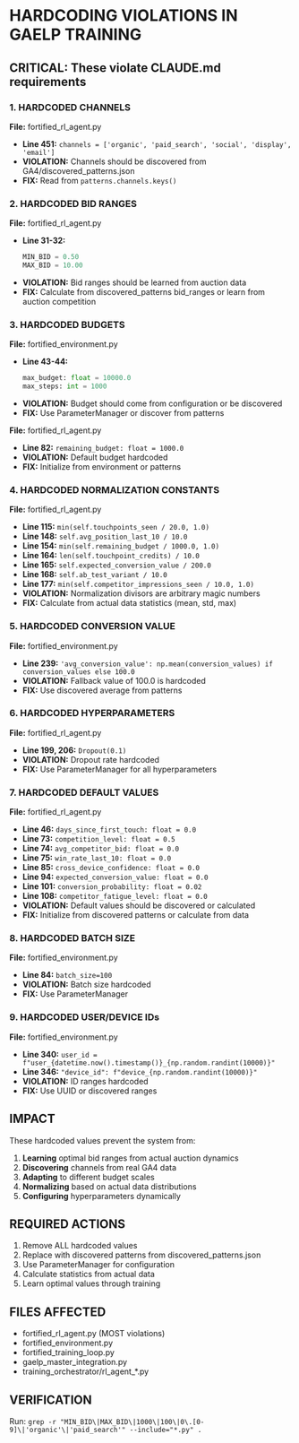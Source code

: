 # HARDCODING VIOLATIONS IN GAELP TRAINING

## CRITICAL: These violate CLAUDE.md requirements

### 1. HARDCODED CHANNELS
**File:** fortified_rl_agent.py
- **Line 451:** `channels = ['organic', 'paid_search', 'social', 'display', 'email']`
- **VIOLATION:** Channels should be discovered from GA4/discovered_patterns.json
- **FIX:** Read from `patterns.channels.keys()`

### 2. HARDCODED BID RANGES  
**File:** fortified_rl_agent.py
- **Line 31-32:** 
  ```python
  MIN_BID = 0.50
  MAX_BID = 10.00
  ```
- **VIOLATION:** Bid ranges should be learned from auction data
- **FIX:** Calculate from discovered_patterns bid_ranges or learn from auction competition

### 3. HARDCODED BUDGETS
**File:** fortified_environment.py
- **Line 43-44:**
  ```python
  max_budget: float = 10000.0
  max_steps: int = 1000
  ```
- **VIOLATION:** Budget should come from configuration or be discovered
- **FIX:** Use ParameterManager or discover from patterns

**File:** fortified_rl_agent.py  
- **Line 82:** `remaining_budget: float = 1000.0`
- **VIOLATION:** Default budget hardcoded
- **FIX:** Initialize from environment or patterns

### 4. HARDCODED NORMALIZATION CONSTANTS
**File:** fortified_rl_agent.py
- **Line 115:** `min(self.touchpoints_seen / 20.0, 1.0)`
- **Line 148:** `self.avg_position_last_10 / 10.0`  
- **Line 154:** `min(self.remaining_budget / 1000.0, 1.0)`
- **Line 164:** `len(self.touchpoint_credits) / 10.0`
- **Line 165:** `self.expected_conversion_value / 200.0`
- **Line 168:** `self.ab_test_variant / 10.0`
- **Line 177:** `min(self.competitor_impressions_seen / 10.0, 1.0)`
- **VIOLATION:** Normalization divisors are arbitrary magic numbers
- **FIX:** Calculate from actual data statistics (mean, std, max)

### 5. HARDCODED CONVERSION VALUE
**File:** fortified_environment.py
- **Line 239:** `'avg_conversion_value': np.mean(conversion_values) if conversion_values else 100.0`
- **VIOLATION:** Fallback value of 100.0 is hardcoded
- **FIX:** Use discovered average from patterns

### 6. HARDCODED HYPERPARAMETERS
**File:** fortified_rl_agent.py
- **Line 199, 206:** `Dropout(0.1)`
- **VIOLATION:** Dropout rate hardcoded
- **FIX:** Use ParameterManager for all hyperparameters

### 7. HARDCODED DEFAULT VALUES
**File:** fortified_rl_agent.py
- **Line 46:** `days_since_first_touch: float = 0.0`
- **Line 73:** `competition_level: float = 0.5`
- **Line 74:** `avg_competitor_bid: float = 0.0`
- **Line 75:** `win_rate_last_10: float = 0.0`
- **Line 85:** `cross_device_confidence: float = 0.0`
- **Line 94:** `expected_conversion_value: float = 0.0`
- **Line 101:** `conversion_probability: float = 0.02`
- **Line 108:** `competitor_fatigue_level: float = 0.0`
- **VIOLATION:** Default values should be discovered or calculated
- **FIX:** Initialize from discovered patterns or calculate from data

### 8. HARDCODED BATCH SIZE
**File:** fortified_environment.py
- **Line 84:** `batch_size=100`
- **VIOLATION:** Batch size hardcoded
- **FIX:** Use ParameterManager

### 9. HARDCODED USER/DEVICE IDs
**File:** fortified_environment.py
- **Line 340:** `user_id = f"user_{datetime.now().timestamp()}_{np.random.randint(10000)}"`
- **Line 346:** `"device_id": f"device_{np.random.randint(10000)}"`
- **VIOLATION:** ID ranges hardcoded
- **FIX:** Use UUID or discovered ranges

## IMPACT
These hardcoded values prevent the system from:
1. **Learning** optimal bid ranges from actual auction dynamics
2. **Discovering** channels from real GA4 data
3. **Adapting** to different budget scales
4. **Normalizing** based on actual data distributions
5. **Configuring** hyperparameters dynamically

## REQUIRED ACTIONS
1. Remove ALL hardcoded values
2. Replace with discovered patterns from discovered_patterns.json
3. Use ParameterManager for configuration
4. Calculate statistics from actual data
5. Learn optimal values through training

## FILES AFFECTED
- fortified_rl_agent.py (MOST violations)
- fortified_environment.py  
- fortified_training_loop.py
- gaelp_master_integration.py
- training_orchestrator/rl_agent_*.py

## VERIFICATION
Run: `grep -r "MIN_BID\|MAX_BID\|1000\|100\|0\.[0-9]\|'organic'\|'paid_search'" --include="*.py" .`